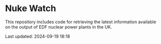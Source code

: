 # Nuke Watch

This repository includes code for retrieving the latest information available on the output of EDF nuclear power plants in the UK.

Last updated: 2024-09-19 18:18